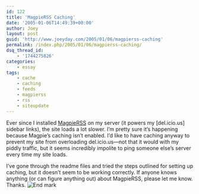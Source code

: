 ```yaml
---
id: 122
title: 'MagpieRSS Caching'
date: '2005-01-06T14:49:39+00:00'
author: Joey
layout: post
guid: 'http://www.joeyday.com/2005/01/06/magpierss-caching'
permalink: /index.php/2005/01/06/magpierss-caching/
dsq_thread_id:
    - '1744275826'
categories:
    - essay
tags:
    - cache
    - caching
    - feeds
    - magpierss
    - rss
    - siteupdate
---
```


Ever since I installed [MagpieRSS](http://magpierss.sourceforge.net/) on my server (it powers my \[del.icio.us\] sidebar links), the site loads a lot slower. I’m pretty sure it’s happening because Magpie’s caching isn’t enabled. I’d like to have caching anyway to prevent my site from overloading del.icio.us—not that it would with my piddly traffic, but it seems incredibly impolite to ping someone else’s server every time my site loads.

I’ve gone through the readme files and tried the steps outlined for setting up caching, but it doesn’t seem to be working correctly. If anyone knows anything (or can figure anything out) about MagpieRSS, please let me know. Thanks. ![End mark](http://joeyday.com/wp-content/uploads/2009/08/endmark.png "End mark")